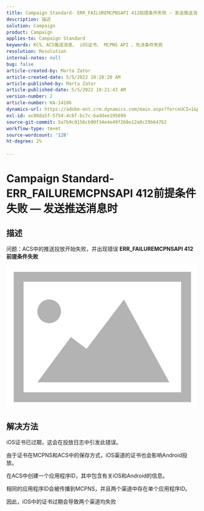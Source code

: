 ```yaml
---
title: Campaign Standard- ERR_FAILUREMCPNSAPI 412前提条件失败 — 发送推送消息时
description: 描述
solution: Campaign
product: Campaign
applies-to: Campaign Standard
keywords: KCS、ACS推送消息、 iOS证书、 MCPNS API 、先决条件失败
resolution: Resolution
internal-notes: null
bug: false
article-created-by: Marta Zator
article-created-date: 5/5/2022 10:20:20 AM
article-published-by: Marta Zator
article-published-date: 5/5/2022 10:21:43 AM
version-number: 2
article-number: KA-14106
dynamics-url: https://adobe-ent.crm.dynamics.com/main.aspx?forceUCI=1&pagetype=entityrecord&etn=knowledgearticle&id=1f2a0af4-5ccc-ec11-a7b5-6045bd00dbbc
exl-id: ac88da5f-5754-4c8f-bc7c-6addee195699
source-git-commit: 5a7b9c9156cb90f34e4e49f268e12a0c29b64762
workflow-type: tm+mt
source-wordcount: '128'
ht-degree: 2%

---
```


# Campaign Standard- ERR_FAILUREMCPNSAPI 412前提条件失败 — 发送推送消息时

## 描述


问题：ACS中的推送投放开始失败，并出现错误 <b>ERR_FAILUREMCPNSAPI 412前提条件失败 </b>

![](assets/___2d51c51d-5dcc-ec11-a7b5-6045bd00dbbc___.png)




## 解决方法


iOS证书已过期，这会在投放日志中引发此错误。

由于证书在MCPNS和ACS中的保存方式，iOS渠道的证书也会影响Android投放。

在ACS中创建一个应用程序ID，其中包含有关iOS和Android的信息。

相同的应用程序ID会被传播到MCPNS，并且两个渠道中存在单个应用程序ID。

因此，iOS中的证书过期会导致两个渠道均失败
